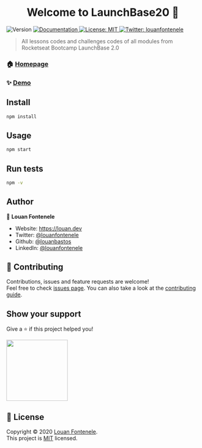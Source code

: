 <h1 align="center">Welcome to LaunchBase20 🚀</h1>
<p>
  <img alt="Version" src="https://img.shields.io/badge/version-2.0-blue.svg?cacheSeconds=2592000" />
  <a href="https://docs.rocketseat.dev/" target="_blank">
    <img alt="Documentation" src="https://img.shields.io/badge/documentation-yes-brightgreen.svg" />
  </a>
  <a href="https://opensource.org/licenses/MIT" target="_blank">
    <img alt="License: MIT" src="https://img.shields.io/badge/License-MIT-yellow.svg" />
  </a>
  <a href="https://twitter.com/louanfontenele" target="_blank">
    <img alt="Twitter: louanfontenele" src="https://img.shields.io/twitter/follow/louanfontenele.svg?style=social" />
  </a>
</p>

> All lessons codes and challenges codes of all modules from Rocketseat Bootcamp LaunchBase 2.0

### 🏠 [Homepage](https://rocketseat.com.br/launchbase)

### ✨ [Demo](https://www.youtube.com/channel/UCSfwM5u0Kce6Cce8_S72olg)

## Install

```sh
npm install
```

## Usage

```sh
npm start
```

## Run tests

```sh
npm -v
```

## Author

👤 **Louan Fontenele**

* Website: https://louan.dev
* Twitter: [@louanfontenele](https://twitter.com/louanfontenele)
* Github: [@louanbastos](https://github.com/louanbastos)
* LinkedIn: [@louanfontenele](https://linkedin.com/in/louanfontenele)

## 🤝 Contributing

Contributions, issues and feature requests are welcome!<br />Feel free to check [issues page](https://github.com/louanbastos/LaunchBase20/issues). You can also take a look at the [contributing guide](https://github.com/louanbastos/LaunchBase20/graphs/contributors).

## Show your support

Give a ⭐️ if this project helped you!

<a href="https://www.patreon.com/louanfontenele">
  <img src="https://c5.patreon.com/external/logo/become_a_patron_button@2x.png" width="160">
</a>

## 📝 License

Copyright © 2020 [Louan Fontenele](https://github.com/louanbastos).<br />
This project is [MIT](https://opensource.org/licenses/MIT) licensed.
